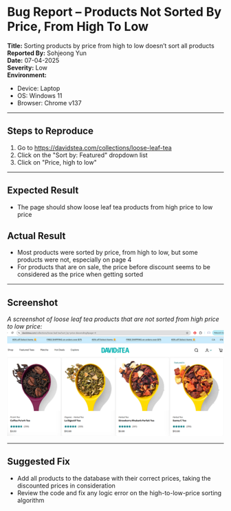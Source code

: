 # Bug Report – Products Not Sorted By Price, From High To Low

**Title:** Sorting products by price from high to low doesn’t sort all products  
**Reported By:** Sohjeong Yun  
**Date:** 07-04-2025  
**Severity:** Low  
**Environment:**
- Device: Laptop
- OS: Windows 11
- Browser: Chrome v137

---

## Steps to Reproduce

1. Go to https://davidstea.com/collections/loose-leaf-tea
2. Click on the "Sort by: Featured" dropdown list
3. Click on "Price, high to low"

---

## Expected Result
- The page should show loose leaf tea products from high price to low price

## Actual Result
- Most products were sorted by price, from high to low, but some products were not, especially on page 4  
- For products that are on sale, the price before discount seems to be considered as the price when getting sorted

---

## Screenshot
*A screenshot of loose leaf tea products that are not sorted from high price to low price:*
![Not sorted from high price to low price](../images/davidstea/high_to_low_price_error.png)

---

## Suggested Fix
- Add all products to the database with their correct prices, taking the discounted prices in consideration
- Review the code and fix any logic error on the high-to-low-price sorting algorithm



